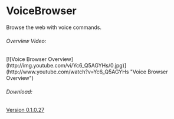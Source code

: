 # VoiceBrowser
Browse the web with voice commands.
<h6>Overview Video:</h6>
[![Voice Browser Overview](http://img.youtube.com/vi/Yc6_Q5AGYHs/0.jpg)](http://www.youtube.com/watch?v=Yc6_Q5AGYHs "Voice Browser Overview")
<h6>Download:</h6>
<a href="https://www.dropbox.com/s/k7antql4z8ev6xl/Voice%20Browser%20v0.1.0.27.zip?dl=0">Version 0.1.0.27</a>
